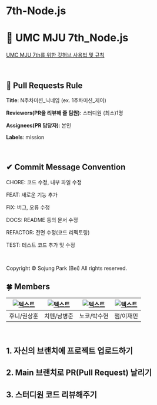 # 7th-Node.js

# 💚 UMC MJU 7th_Node.js

[UMC MJU 7th를 위한 깃허브 사용법 및 규칙](https://www.notion.so/makeus-challenge/UMC-MJU-GITHUB-RULE-b45c0d968a1a4fb789c67f3b0081ce17?pvs=4)

<br>

## 🌱 Pull Requests Rule

**Title**: N주차미션_닉네임 (ex. 1주차미션_제이)

**Reviewers(PR을 리뷰해 줄 팀원)**: 스터디원 (최소)1명

**Assignees(PR 담당자)**: 본인

**Labels**: mission

<br>

## ✔ Commit Message Convention

CHORE: 코드 수정, 내부 파일 수정

FEAT: 새로운 기능 추가

FIX: 버그, 오류 수정

DOCS: README 등의 문서 수정

REFACTOR: 전면 수정(코드 리펙토링)

TEST: 테스트 코드 추가 및 수정

<br>

Copyright © Sojung Park (Bei) All rights reserved.


## 🍀 Members
| [![텍스트](https://avatars.githubusercontent.com/u/128218483?v=4)](https://github.com/sunsetdust) | [![텍스트](https://avatars.githubusercontent.com/u/164713708?v=4)](https://github.com/dlrtmxmflaqudwnsdl) | [![텍스트](https://avatars.githubusercontent.com/u/150216299?v=4)](https://github.com/thos0412) | [![텍스트](https://avatars.githubusercontent.com/u/111961655?v=4)](https://github.com/starshape7) |
|:---:|:---:|:---:|:---:|
| 후니/권상훈 | 치멘/남병준 | 노코/박수현 | 잼/이재민 |

<br>

## 1. 자신의 브랜치에 프로젝트 업로드하기

## 2. Main 브랜치로 PR(Pull Request) 날리기

## 3. 스터디원 코드 리뷰해주기
